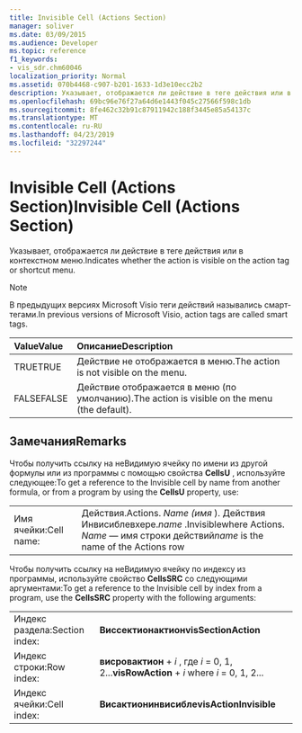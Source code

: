 ```yaml
---
title: Invisible Cell (Actions Section)
manager: soliver
ms.date: 03/09/2015
ms.audience: Developer
ms.topic: reference
f1_keywords:
- vis_sdr.chm60046
localization_priority: Normal
ms.assetid: 070b4468-c907-b201-1633-1d3e10ecc2b2
description: Указывает, отображается ли действие в теге действия или в контекстном меню.
ms.openlocfilehash: 69bc96e76f27a64d6e1443f045c27566f598c1db
ms.sourcegitcommit: 8fe462c32b91c87911942c188f3445e85a54137c
ms.translationtype: MT
ms.contentlocale: ru-RU
ms.lasthandoff: 04/23/2019
ms.locfileid: "32297244"
---
```

# <a name="invisible-cell-actions-section"></a><span data-ttu-id="7f569-103">Invisible Cell (Actions Section)</span><span class="sxs-lookup"><span data-stu-id="7f569-103">Invisible Cell (Actions Section)</span></span>

<span data-ttu-id="7f569-104">Указывает, отображается ли действие в теге действия или в контекстном меню.</span><span class="sxs-lookup"><span data-stu-id="7f569-104">Indicates whether the action is visible on the action tag or shortcut menu.</span></span> 
  
> [!NOTE]
> <span data-ttu-id="7f569-105">В предыдущих версиях Microsoft Visio теги действий назывались смарт-тегами.</span><span class="sxs-lookup"><span data-stu-id="7f569-105">In previous versions of Microsoft Visio, action tags are called smart tags.</span></span> 
  
|<span data-ttu-id="7f569-106">**Value**</span><span class="sxs-lookup"><span data-stu-id="7f569-106">**Value**</span></span>|<span data-ttu-id="7f569-107">**Описание**</span><span class="sxs-lookup"><span data-stu-id="7f569-107">**Description**</span></span>|
|:-----|:-----|
|<span data-ttu-id="7f569-108">TRUE</span><span class="sxs-lookup"><span data-stu-id="7f569-108">TRUE</span></span>  <br/> |<span data-ttu-id="7f569-109">Действие не отображается в меню.</span><span class="sxs-lookup"><span data-stu-id="7f569-109">The action is not visible on the menu.</span></span>  <br/> |
|<span data-ttu-id="7f569-110">FALSE</span><span class="sxs-lookup"><span data-stu-id="7f569-110">FALSE</span></span>  <br/> |<span data-ttu-id="7f569-111">Действие отображается в меню (по умолчанию).</span><span class="sxs-lookup"><span data-stu-id="7f569-111">The action is visible on the menu (the default).</span></span>  <br/> |
   
## <a name="remarks"></a><span data-ttu-id="7f569-112">Замечания</span><span class="sxs-lookup"><span data-stu-id="7f569-112">Remarks</span></span>

<span data-ttu-id="7f569-113">Чтобы получить ссылку на неВидимую ячейку по имени из другой формулы или из программы с помощью свойства **CellsU** , используйте следующее:</span><span class="sxs-lookup"><span data-stu-id="7f569-113">To get a reference to the Invisible cell by name from another formula, or from a program by using the **CellsU** property, use:</span></span> 
  
|||
|:-----|:-----|
|<span data-ttu-id="7f569-114">Имя ячейки:</span><span class="sxs-lookup"><span data-stu-id="7f569-114">Cell name:</span></span>  <br/> |<span data-ttu-id="7f569-115">Действия.</span><span class="sxs-lookup"><span data-stu-id="7f569-115">Actions.</span></span> <span data-ttu-id="7f569-116">*Name (имя* ). Действия Инвисиблевхере.</span><span class="sxs-lookup"><span data-stu-id="7f569-116">*name*  .Invisiblewhere Actions.</span></span>  <span data-ttu-id="7f569-117">*Name* — имя строки действий</span><span class="sxs-lookup"><span data-stu-id="7f569-117">*name*  is the name of the Actions row</span></span>  <br/> |
   
<span data-ttu-id="7f569-118">Чтобы получить ссылку на неВидимую ячейку по индексу из программы, используйте свойство **CellsSRC** со следующими аргументами:</span><span class="sxs-lookup"><span data-stu-id="7f569-118">To get a reference to the Invisible cell by index from a program, use the **CellsSRC** property with the following arguments:</span></span> 
  
|||
|:-----|:-----|
|<span data-ttu-id="7f569-119">Индекс раздела:</span><span class="sxs-lookup"><span data-stu-id="7f569-119">Section index:</span></span>  <br/> |<span data-ttu-id="7f569-120">**Виссектионактион**</span><span class="sxs-lookup"><span data-stu-id="7f569-120">**visSectionAction**</span></span> <br/> |
|<span data-ttu-id="7f569-121">Индекс строки:</span><span class="sxs-lookup"><span data-stu-id="7f569-121">Row index:</span></span>  <br/> |<span data-ttu-id="7f569-122">**висровактион** +  *i* , где *i* = 0, 1, 2...</span><span class="sxs-lookup"><span data-stu-id="7f569-122">**visRowAction** +  *i*  where  *i*  = 0, 1, 2...</span></span>  <br/> |
|<span data-ttu-id="7f569-123">Индекс ячейки:</span><span class="sxs-lookup"><span data-stu-id="7f569-123">Cell index:</span></span>  <br/> |<span data-ttu-id="7f569-124">**Висактионинвисибле**</span><span class="sxs-lookup"><span data-stu-id="7f569-124">**visActionInvisible**</span></span> <br/> |
   

